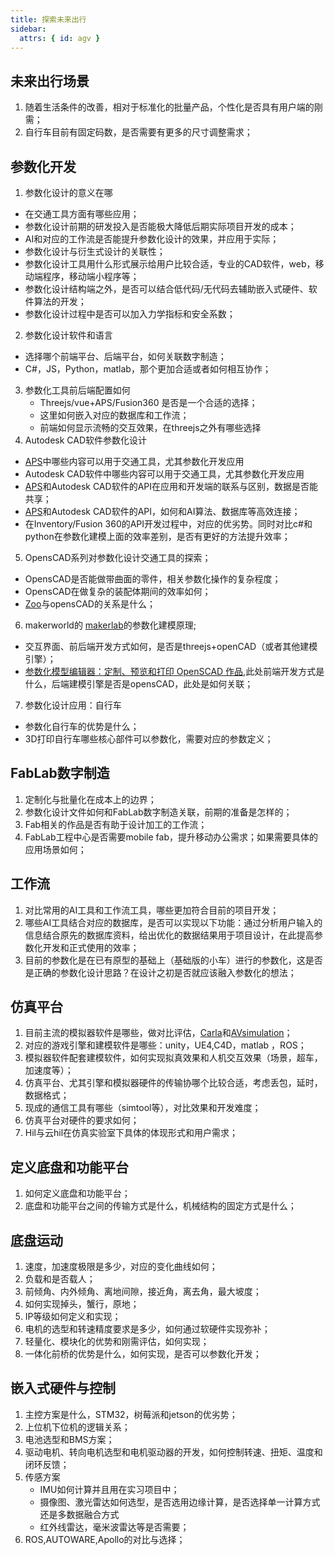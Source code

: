```yaml
---
title: 探索未来出行
sidebar:
  attrs: { id: agv }
---
```

## 未来出行场景
1. 随着生活条件的改善，相对于标准化的批量产品，个性化是否具有用户端的刚需；
2. 自行车目前有固定码数，是否需要有更多的尺寸调整需求；
## 参数化开发
1. 参数化设计的意义在哪
  * 在交通工具方面有哪些应用；
  * 参数化设计前期的研发投入是否能极大降低后期实际项目开发的成本；
  * AI和对应的工作流是否能提升参数化设计的效果，并应用于实际；
  * 参数化设计与衍生式设计的关联性；
  * 参数化设计工具用什么形式展示给用户比较合适，专业的CAD软件，web，移动端程序，移动端小程序等；
  * 参数化设计结构端之外，是否可以结合低代码/无代码去辅助嵌入式硬件、软件算法的开发；
  * 参数化设计过程中是否可以加入力学指标和安全系数；
2. 参数化设计软件和语言
  * 选择哪个前端平台、后端平台，如何关联数字制造；
  * C#，JS，Python，matlab，那个更加合适或者如何相互协作；
3. 参数化工具前后端配置如何
   * Threejs/vue+APS/Fusion360 是否是一个合适的选择；
   * 这里如何嵌入对应的数据库和工作流；
   * 前端如何显示流畅的交互效果，在threejs之外有哪些选择
4.  Autodesk CAD软件参数化设计
  * [APS](https://aps.autodesk.com/)中哪些内容可以用于交通工具，尤其参数化开发应用
  * Autodesk CAD软件中哪些内容可以用于交通工具，尤其参数化开发应用
  * [APS](https://aps.autodesk.com/)和Autodesk CAD软件的API在应用和开发端的联系与区别，数据是否能共享；
  * [APS](https://aps.autodesk.com/)和Autodesk CAD软件的API，如何和AI算法、数据库等高效连接；
  * 在Inventory/Fusion 360的API开发过程中，对应的优劣势。同时对比c#和python在参数化建模上面的效率差别，是否有更好的方法提升效率；
5. OpensCAD系列对参数化设计交通工具的探索；
  * OpensCAD是否能做带曲面的零件，相关参数化操作的复杂程度；
  * OpensCAD在做复杂的装配体期间的效率如何；
  * [Zoo](https://text-to-cad.zoo.dev/)与opensCAD的关系是什么；
6. makerworld的 [makerlab](https://makerworld.com.cn/zh/makerlab)的参数化建模原理;
  * 交互界面、前后端开发方式如何，是否是threejs+openCAD（或者其他建模引擎）；
  * [参数化模型编辑器：定制、预览和打印 OpenSCAD 作品](https://makerworld.com.cn/zh/makerlab/parametricModelMaker?from=makerlab),此处前端开发方式是什么，后端建模引擎是否是opensCAD，此处是如何关联；

7. 参数化设计应用：自行车
  * 参数化自行车的优势是什么；
  * 3D打印自行车哪些核心部件可以参数化，需要对应的参数定义；
## FabLab数字制造 
1. 定制化与批量化在成本上的边界；
2. 参数化设计文件如何和FabLab数字制造关联，前期的准备是怎样的；
3. Fab相关的作品是否有助于设计加工的工作流；
4. FabLab工程中心是否需要mobile fab，提升移动办公需求；如果需要具体的应用场景如何；
   
## 工作流
1. 对比常用的AI工具和工作流工具，哪些更加符合目前的项目开发；
2. 哪些AI工具结合对应的数据库，是否可以实现以下功能：通过分析用户输入的信息结合原先的数据库资料，给出优化的数据结果用于项目设计，在此提高参数化开发和正式使用的效率； 
3. 目前的参数化是在已有原型的基础上（基础版的小车）进行的参数化，这是否是正确的参数化设计思路？在设计之初是否就应该融入参数化的想法；


## 仿真平台
1. 目前主流的模拟器软件是哪些，做对比评估，[Carla](https://carla.org/)和[AVsimulation](https://www.avsimulation.com/en/)；
2. 对应的游戏引擎和建模软件是哪些：unity，UE4,C4D，matlab ，ROS；
3. 模拟器软件配套建模软件，如何实现拟真效果和人机交互效果（场景，超车，加速度等）；
4. 仿真平台、尤其引擎和模拟器硬件的传输协哪个比较合适，考虑丢包，延时，数据格式；
5. 现成的通信工具有哪些（simtool等），对比效果和开发难度；
6. 仿真平台对硬件的要求如何；
7. Hil与云hil在仿真实验室下具体的体现形式和用户需求；
   
## 定义底盘和功能平台
1. 如何定义底盘和功能平台；    
2. 底盘和功能平台之间的传输方式是什么，机械结构的固定方式是什么；
 
## 底盘运动
1. 速度，加速度极限是多少，对应的变化曲线如何；
2. 负载和是否载人；
3. 前倾角、内外倾角、离地间隙，接近角，离去角，最大坡度；
4. 如何实现掉头，蟹行，原地；
5. IP等级如何定义和实现；
6. 电机的选型和转速精度要求是多少，如何通过软硬件实现弥补；
7. 轻量化、模块化的优势和刚需评估，如何实现；
8. 一体化前桥的优势是什么，如何实现，是否可以参数化开发；

## 嵌入式硬件与控制
1. 主控方案是什么，STM32，树莓派和jetson的优劣势；
2. 上位机下位机的逻辑关系；
3. 电池选型和BMS方案；
4. 驱动电机、转向电机选型和电机驱动器的开发，如何控制转速、扭矩、温度和闭环反馈；
5. 传感方案
   * IMU如何计算并且用在实习项目中；
   * 摄像图、激光雷达如何选型，是否选用边缘计算，是否选择单一计算方式还是多数据融合方式
   * 红外线雷达，毫米波雷达等是否需要；
6. ROS,AUTOWARE,Apollo的对比与选择；



